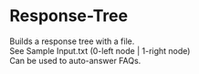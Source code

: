 # Response-Tree
Builds a response tree with a file. <br >
See Sample Input.txt (0-left node |  1-right node)   <br >
Can be used to auto-answer FAQs.
